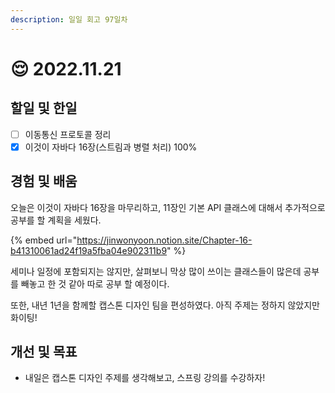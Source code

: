 ```yaml
---
description: 일일 회고 97일차
---
```


# 😌 2022.11.21

## 할일 및 한일&#x20;

* [ ] 이동통신 프로토콜 정리&#x20;
* [x] 이것이 자바다 16장(스트림과 병렬 처리) 100%&#x20;

## 경험 및 배움&#x20;

오늘은 이것이 자바다 16장을 마무리하고, 11장인 기본 API 클래스에 대해서 추가적으로 공부를 할 계획을 세웠다.

{% embed url="https://jinwonyoon.notion.site/Chapter-16-b41310061ad24f19a5fba04e902311b9" %}

세미나 일정에 포함되지는 않지만, 살펴보니 막상 많이 쓰이는 클래스들이 많은데 공부를 빼놓고 한 것 같아 따로 공부 할 예정이다.

또한, 내년 1년을 함께할 캡스톤 디자인 팀을 편성하였다. 아직 주제는 정하지 않았지만 화이팅!

## 개선 및 목표&#x20;

* 내일은 캡스톤 디자인 주제를 생각해보고, 스프링 강의를 수강하자!&#x20;
